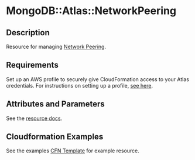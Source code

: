 # MongoDB::Atlas::NetworkPeering

## Description
Resource for managing [Network Peering](https://www.mongodb.com/docs/atlas/reference/api-resources-spec/v2/#tag/Network-Peering).

## Requirements

Set up an AWS profile to securely give CloudFormation access to your Atlas credentials.
For instructions on setting up a profile, [see here](/README.md#mongodb-atlas-api-keys-credential-management).

## Attributes and Parameters

See the [resource docs](docs/README.md).

## Cloudformation Examples

See the examples [CFN Template](/examples/network-peering/peering.json) for example resource.